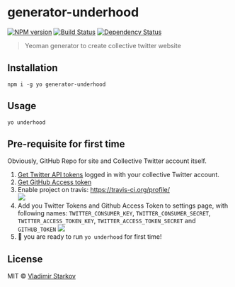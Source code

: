 # generator-underhood

[![NPM version][npm-image]][npm-url]
[![Build Status][travis-image]][travis-url]
[![Dependency Status][depstat-image]][depstat-url]

> Yeoman generator to create collective twitter website

## Installation

    npm i -g yo generator-underhood

## Usage

    yo underhood

## Pre-requisite for first time

Obviously, GitHub Repo for site and Collective Twitter account itself.

1. [Get Twitter API tokens][twapi] logged in with your collective Twitter account.
2. [Get GitHub Access token][gat]
3. Enable project on travis: https://travis-ci.org/profile/  
  ![][travisci-enable]
4. Add you Twitter Tokens and Github Access Token to settings page, with following names: `TWITTER_CONSUMER_KEY`, `TWITTER_CONSUMER_SECRET`, `TWITTER_ACCESS_TOKEN_KEY`, `TWITTER_ACCESS_TOKEN_SECRET` and `GITHUB_TOKEN`
  ![][travisci-settings]
5. 🎈 you are ready to run `yo underhood` for first time!

[twapi]: https://iamstarkov.com/get-twitter-tokens/
[gat]: https://help.github.com/articles/creating-an-access-token-for-command-line-use/
[travisci-enable]: https://camo.githubusercontent.com/1ed4c296fcb041d80373d41ef5baa568f55d615d/687474703a2f2f692e696d6775722e636f6d2f6d4e34457668432e706e67
[travisci-settings]: http://i.imgur.com/dRp8ptv.png


## License

MIT © [Vladimir Starkov](https://iamstarkov.com/)

[npm-url]: https://npmjs.org/package/generator-underhood
[npm-image]: https://img.shields.io/npm/v/generator-underhood.svg?style=flat-square

[travis-url]: https://travis-ci.org/iamstarkov/generator-underhood
[travis-image]: https://img.shields.io/travis/iamstarkov/generator-underhood.svg?style=flat-square

[depstat-url]: https://david-dm.org/iamstarkov/generator-underhood
[depstat-image]: https://david-dm.org/iamstarkov/generator-underhood.svg?style=flat-square
